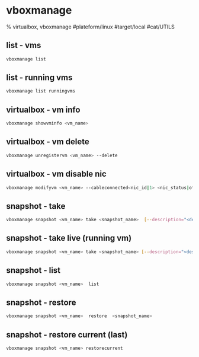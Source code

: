 # vboxmanage

% virtualbox, vboxmanage
#plateform/linux #target/local #cat/UTILS 

## list - vms
```bash
vboxmanage list
```

## list - running vms
```bash
vboxmanage list runningvms
```

## virtualbox - vm info
```bash
vboxmanage showvminfo <vm_name>
```
## virtualbox - vm delete
```bash
vboxmanage unregistervm <vm_name> --delete
```

## virtualbox - vm disable nic
```bash
vboxmanage modifyvm <vm_name> --cableconnected<nic_id|1> <nic_status|off>
```

## snapshot - take 
```bash
vboxmanage snapshot <vm_name> take <snapshot_name>  [--description="<description>"]
```

## snapshot - take live (running vm) 
```bash
vboxmanage snapshot <vm_name> take <snapshot_name> [--description="<description>"] --live 
```

## snapshot - list 
```bash
vboxmanage snapshot <vm_name>  list 
```

## snapshot - restore 
```bash
vboxmanage snapshot <vm_name>  restore  <snapshot_name>
```

## snapshot - restore current (last) 
```bash
vboxmanage snapshot <vm_name> restorecurrent
```